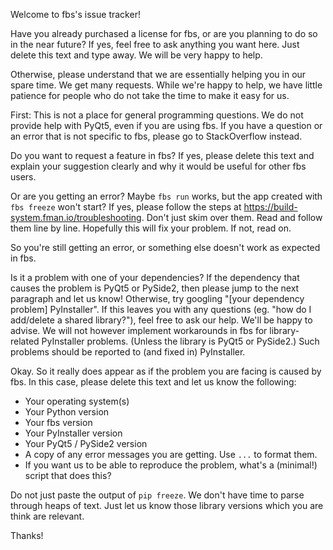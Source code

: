 Welcome to fbs's issue tracker!

Have you already purchased a license for fbs, or are you planning to do so in the near future? If yes, feel free to ask anything you want here. Just delete this text and type away. We will be very happy to help.

Otherwise, please understand that we are essentially helping you in our spare time. We get many requests. While we're happy to help, we have little patience for people who do not take the time to make it easy for us.

First: This is not a place for general programming questions. We do not provide help with PyQt5, even if you are using fbs. If you have a question or an error that is not specific to fbs, please go to StackOverflow instead.

Do you want to request a feature in fbs? If yes, please delete this text and explain your suggestion clearly and why it would be useful for other fbs users.

Or are you getting an error? Maybe `fbs run` works, but the app created with `fbs freeze` won't start? If yes, please follow the steps at https://build-system.fman.io/troubleshooting. Don't just skim over them. Read and follow them line by line. Hopefully this will fix your problem. If not, read on.

So you're still getting an error, or something else doesn't work as expected in fbs.

Is it a problem with one of your dependencies? If the dependency that causes the problem is PyQt5 or PySide2, then please jump to the next paragraph and let us know! Otherwise, try googling "[your dependency problem] PyInstaller". If this leaves you with any questions (eg. "how do I add/delete a shared library?"), feel free to ask our help. We'll be happy to advise. We will not however implement workarounds in fbs for library-related PyInstaller problems. (Unless the library is PyQt5 or PySide2.) Such problems should be reported to (and fixed in) PyInstaller.

Okay. So it really does appear as if the problem you are facing is caused by fbs. In this case, please delete this text and let us know the following:

 * Your operating system(s)
 * Your Python version
 * Your fbs version
 * Your PyInstaller version
 * Your PyQt5 / PySide2 version
 * A copy of any error messages you are getting. Use ```...``` to format them.
 * If you want us to be able to reproduce the problem, what's a (minimal!) script that does this?

Do not just paste the output of `pip freeze`. We don't have time to parse through heaps of text. Just let us know those library versions which you are think are relevant.

Thanks!